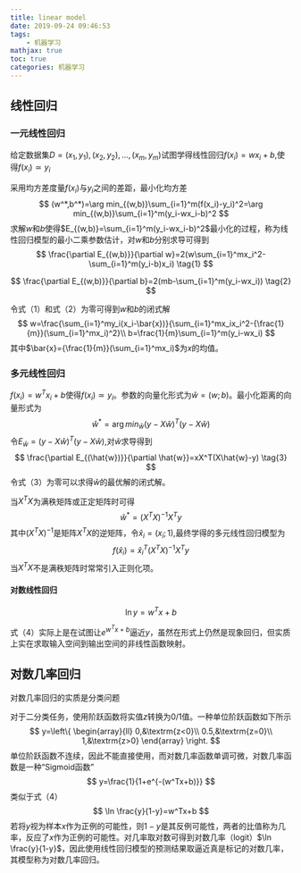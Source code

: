 ```yaml
---
title: linear model
date: 2019-09-24 09:46:53
tags:
	- 机器学习
mathjax: true
toc: true 
categories: 机器学习
---
```


## 线性回归

### 一元线性回归

给定数据集$D={(x_1,y_1),(x_2,y_2),...,(x_m,y_m)}$试图学得线性回归$f(x_i)=wx_i+b$,使得$f(x_i)\simeq y_i$

采用均方差度量$f(x_i)$与$y_i$之间的差距，最小化均方差
$$
(w^*,b^*)=\arg min_{(w,b)}\sum_{i=1}^m(f(x_i)-y_i)^2=\arg min_{(w,b)}\sum_{i=1}^m(y_i-wx_i-b)^2
$$
求解$w$和$b$使得$E_{(w,b)}=\sum_{i=1}^m(y_i-wx_i-b)^2$最小化的过程，称为线性回归模型的最小二乘参数估计，对$w$和$b$分别求导可得到
$$
\frac{\partial E_{(w,b)}}{\partial w}=2(w\sum_{i=1}^mx_i^2-\sum_{i=1}^m(y_i-b)x_i) \tag{1}
$$

$$
\frac{\partial E_{(w,b)}}{\partial b}=2(mb-\sum_{i=1}^m(y_i-wx_i)) \tag{2}
$$

令式（1）和式（2）为零可得到$w$和$b$的闭式解
$$
w=\frac{\sum_{i=1}^my_i(x_i-\bar{x})}{\sum_{i=1}^mx_ix_i^2-{\frac{1}{m}}(\sum_{i=1}^mx_i)^2}\\
b=\frac{1}{m}\sum_{i=1}^m(y_i-wx_i)
$$
其中$\bar{x}={\frac{1}{m}}(\sum_{i=1}^mx_i)$为$x$的均值。

### 多元线性回归

$f(x_i)=w^Tx_i+b$使得$f(x_i)\simeq y_i$。参数的向量化形式为$\hat{w}=(w;b)$。最小化距离的向量形式为
$$
\hat{w}^*=\arg min_{\hat{w}}(y-X\hat{w})^T(y-X\hat{w})
$$
令$E_{\hat{w}}=(y-X\hat{w})^T(y-X\hat{w})$,对$\hat{w}$求导得到
$$
\frac{\partial E_{(\hat{w})}}{\partial \hat{w}}=xX^T(X\hat{w}-y) \tag{3}
$$
令式（3）为零可以求得$\hat{w}$的最优解的闭式解。

当$X^TX$为满秩矩阵或正定矩阵时可得
$$
\hat{w}^*=(X^TX)^{-1}X^Ty
$$
其中$(X^TX)^{-1}$是矩阵$X^TX$的逆矩阵，令$\hat{x}_i=(x_i;1)$,最终学得的多元线性回归模型为
$$
f(\hat{x}_i)=\hat{x}^T_i(X^TX)^{-1}X^Ty
$$
当$X^TX$不是满秩矩阵时常常引入正则化项。

#### 对数线性回归

$$
\ln{y}=w^Tx+b \tag{4}
$$

式（4）实际上是在试图让$e^{w^Tx+b}$逼近$y$，虽然在形式上仍然是现象回归，但实质上实在求取输入空间到输出空间的非线性函数映射。

## 对数几率回归

对数几率回归的实质是分类问题

对于二分类任务，使用阶跃函数将实值$z$转换为$0/1$值。一种单位阶跃函数如下所示
$$
y=\left\{ \begin{array}{ll}
0,&\textrm{z<0}\\
0.5,&\textrm{z=0}\\
1,&\textrm{z>0}
\end{array} \right.
$$
单位阶跃函数不连续，因此不能直接使用，而对数几率函数单调可微，对数几率函数是一种“Sigmoid函数”
$$
y=\frac{1}{1+e^{-(w^Tx+b)}}
$$
类似于式（4）
$$
\ln \frac{y}{1-y}=w^Tx+b
$$
若将$y$视为样本$x$作为正例的可能性，则$1-y$是其反例可能性，两者的比值称为几率，反应了$x$作为正例的可能性。对几率取对数可得到对数几率（logit）$\ln \frac{y}{1-y}$，因此使用线性回归模型的预测结果取逼近真是标记的对数几率，其模型称为对数几率回归。